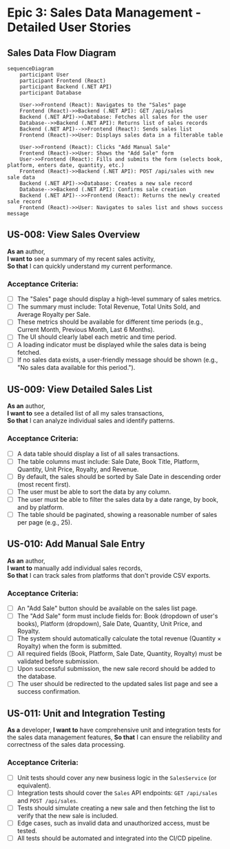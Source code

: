# Epic 3: Sales Data Management - Detailed User Stories

## Sales Data Flow Diagram

```mermaid
sequenceDiagram
    participant User
    participant Frontend (React)
    participant Backend (.NET API)
    participant Database

    User->>Frontend (React): Navigates to the "Sales" page
    Frontend (React)->>Backend (.NET API): GET /api/sales
    Backend (.NET API)->>Database: Fetches all sales for the user
    Database-->>Backend (.NET API): Returns list of sales records
    Backend (.NET API)-->>Frontend (React): Sends sales list
    Frontend (React)->>User: Displays sales data in a filterable table

    User->>Frontend (React): Clicks "Add Manual Sale"
    Frontend (React)->>User: Shows the "Add Sale" form
    User->>Frontend (React): Fills and submits the form (selects book, platform, enters date, quantity, etc.)
    Frontend (React)->>Backend (.NET API): POST /api/sales with new sale data
    Backend (.NET API)->>Database: Creates a new sale record
    Database-->>Backend (.NET API): Confirms sale creation
    Backend (.NET API)-->>Frontend (React): Returns the newly created sale record
    Frontend (React)->>User: Navigates to sales list and shows success message
```

## US-008: View Sales Overview
**As an** author,  
**I want to** see a summary of my recent sales activity,  
**So that** I can quickly understand my current performance.

### Acceptance Criteria:
- [ ] The "Sales" page should display a high-level summary of sales metrics.
- [ ] The summary must include: Total Revenue, Total Units Sold, and Average Royalty per Sale.
- [ ] These metrics should be available for different time periods (e.g., Current Month, Previous Month, Last 6 Months).
- [ ] The UI should clearly label each metric and time period.
- [ ] A loading indicator must be displayed while the sales data is being fetched.
- [ ] If no sales data exists, a user-friendly message should be shown (e.g., "No sales data available for this period.").

## US-009: View Detailed Sales List
**As an** author,  
**I want to** see a detailed list of all my sales transactions,  
**So that** I can analyze individual sales and identify patterns.

### Acceptance Criteria:
- [ ] A data table should display a list of all sales transactions.
- [ ] The table columns must include: Sale Date, Book Title, Platform, Quantity, Unit Price, Royalty, and Revenue.
- [ ] By default, the sales should be sorted by Sale Date in descending order (most recent first).
- [ ] The user must be able to sort the data by any column.
- [ ] The user must be able to filter the sales data by a date range, by book, and by platform.
- [ ] The table should be paginated, showing a reasonable number of sales per page (e.g., 25).

## US-010: Add Manual Sale Entry
**As an** author,  
**I want to** manually add individual sales records,  
**So that** I can track sales from platforms that don't provide CSV exports.

### Acceptance Criteria:
- [ ] An "Add Sale" button should be available on the sales list page.
- [ ] The "Add Sale" form must include fields for: Book (dropdown of user's books), Platform (dropdown), Sale Date, Quantity, Unit Price, and Royalty.
- [ ] The system should automatically calculate the total revenue (Quantity × Royalty) when the form is submitted.
- [ ] All required fields (Book, Platform, Sale Date, Quantity, Royalty) must be validated before submission.
- [ ] Upon successful submission, the new sale record should be added to the database.
- [ ] The user should be redirected to the updated sales list page and see a success confirmation.

## US-011: Unit and Integration Testing
**As a** developer,
**I want to** have comprehensive unit and integration tests for the sales data management features,
**So that** I can ensure the reliability and correctness of the sales data processing.

### Acceptance Criteria:
- [ ] Unit tests should cover any new business logic in the `SalesService` (or equivalent).
- [ ] Integration tests should cover the `Sales` API endpoints: `GET /api/sales` and `POST /api/sales`.
- [ ] Tests should simulate creating a new sale and then fetching the list to verify that the new sale is included.
- [ ] Edge cases, such as invalid data and unauthorized access, must be tested.
- [ ] All tests should be automated and integrated into the CI/CD pipeline.